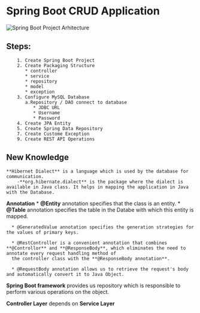 # Spring Boot CRUD Application 

![Spring Boot Project Arhitecture](https://user-images.githubusercontent.com/49694359/146692210-bbed65a8-44c4-4769-927c-2ec707b41542.JPG)

## Steps:
        1. Create Spring Boot Project        
        2. Create Packaging Structure
           * controller
           * service
           * repository
           * model
           * exception
        3. Configure MySQL Database
           a.Repository / DAO connect to database
              * JDBC URL
              * Username
              * Password
        4. Create JPA Entity
        5. Create Spring Data Repository
        7. Create Custome Exception
        9. Create REST API Operations
   
 ## New Knowledge
    **Hibernet Dialect** is a language which is used by the database for communication.
        -**org.hibernate.dialect** is the package where the dialect is available in Java class. It helps in mapping the application in Java with the Database.
  
  **Annotation** 
      * **@Entity** annotation specifies that the class is an entity.
      * **@Table** annotation specifies the table in the Databe with which this entity is mapped.
     
      * @GeneratedValue annotation specifies the generation strategies for the values of primary keys.
      
      * @RestController is a convenient annotation that combines **@Controllor** and **@ResponseBody**, which eliminates the need to annotate every request handling method of 
      the controller class with the **@ResponseBody annotation**.
      
      * @RequestBody annotation allows us to retrieve the request's body and automatically convert it to Java Object.
        
  **Spring Boot framework** provides us repository which is responsible to perform various operations on the object.
 
  **Controller Layer** depends on **Service Layer**
